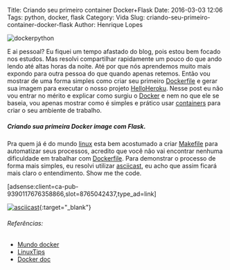Title: Criando seu primeiro container Docker+Flask
Date: 2016-03-03 12:06
Tags: python, docker, flask
Category: Vida
Slug: criando-seu-primeiro-container-docker-flask
Author: Henrique Lopes

![dockerpython](http://res.cloudinary.com/madeinhouse/image/upload/v1457050604/docker-flask_ljyxjz.jpg)

E ai pessoal? Eu fiquei um tempo afastado do blog, pois estou bem focado nos estudos. Mas resolvi compartilhar rapidamente um pouco do que ando lendo até altas horas da noite. Até por que nós aprendemos muito mais
expondo para outra pessoa do que quando apenas retemos. Então vou mostrar de uma forma simples como criar seu primeiro [Dockerfile](http://www.mundodocker.com.br/o-que-e-dockerfile/) e gerar sua imagem para executar o nosso projeto [HelloHeroku](https://github.com/riquellopes/hello-heroku). Nesse post eu não vou entrar no mérito e explicar como surgiu o [Docker](https://www.docker.com) e nem no que ele se baseia, vou apenas mostrar como é simples e prático usar [containers](https://www.docker.com/what-docker) para criar o seu ambiente de trabalho.


##### Criando sua primeira Docker image com Flask.
Pra quem já é do mundo [linux](https://pt.wikipedia.org/wiki/Linux) esta bem acostumado a criar [Makefile](https://pt.wikibooks.org/wiki/Programar_em_C/Makefiles) para automatizar seus processos, acredito que você não vai encontrar nenhuma dificuldade em trabalhar com [Dockerfile](http://www.mundodocker.com.br/o-que-e-dockerfile/). Para demonstrar o processo de forma mais simples, eu resolvi utilizar [asciicast](https://asciinema.org), eu acho que assim ficará mais claro o entendimento. Show me the code.

[adsense:client=ca-pub-9390117676358866,slot=8765042437,type_ad=link]

[![asciicast](http://res.cloudinary.com/madeinhouse/image/upload/c_scale,w_700/v1457053764/movie_gxzig6.png)](https://asciinema.org/a/45h3u0p0cvjgoxyhjaynu9w0b){:target="_blank"}

###### Referências:
* [Mundo docker](http://www.mundodocker.com.br/o-que-e-dockerfile/)
* [LinuxTips](https://www.youtube.com/watch?v=pf7-3jHXEz0)
* [Docker doc](https://docs.docker.com/)
